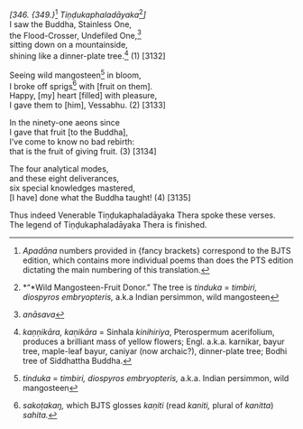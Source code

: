 *\[346. {349.}*[^1] *Tiṇḍukaphaladāyaka*[^2]*\]*  
I saw the Buddha, Stainless One,  
the Flood-Crosser, Undefiled One,[^3]  
sitting down on a mountainside,  
shining like a dinner-plate tree.[^4] (1) \[3132\]

Seeing wild mangosteen[^5] in bloom,  
I broke off sprigs[^6] with \[fruit on them\].  
Happy, \[my\] heart \[filled\] with pleasure,  
I gave them to \[him\], Vessabhu. (2) \[3133\]

In the ninety-one aeons since  
I gave that fruit \[to the Buddha\],  
I’ve come to know no bad rebirth:  
that is the fruit of giving fruit. (3) \[3134\]

The four analytical modes,  
and these eight deliverances,  
six special knowledges mastered,  
\[I have\] done what the Buddha taught! (4) \[3135\]

Thus indeed Venerable Tiṇḍukaphaladāyaka Thera spoke these verses.  
The legend of Tiṇḍukaphaladāyaka Thera is finished.

[^1]: *Apadāna* numbers provided in {fancy brackets} correspond to the
    BJTS edition, which contains more individual poems than does the PTS
    edition dictating the main numbering of this translation.

[^2]: *“*Wild Mangosteen-Fruit Donor.” The tree is *tinduka* = *timbiri,
    diospyros embryopteris,* a.k.a Indian persimmon, wild mangosteen

[^3]: *anāsava*

[^4]: *kaṇṇikāra, kaṇikāra* = Sinhala *kinihiriya*, Pterospermum
    acerifolium, produces a brilliant mass of yellow flowers; Engl.
    a.k.a. karnikar, bayur tree, maple-leaf bayur, caniyar (now
    archaic?), dinner-plate tree; Bodhi tree of Siddhattha Buddha.

[^5]: *tinduka* = *timbiri, diospyros embryopteris,* a.k.a. Indian
    persimmon, wild mangosteen

[^6]: *sakoṭakaŋ,* which BJTS glosses *kaṇiti* (read *kaniti,* plural of
    *kanitta*) *sahita.*
